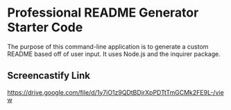 # Professional README Generator Starter Code
The purpose of this command-line application is to generate a custom 
README based off of user input. It uses Node.js and the inquirer package.

## Screencastify Link
https://drive.google.com/file/d/1y7iO1z9QDtBDjrXpPDTtTmGCMk2FE9L-/view
